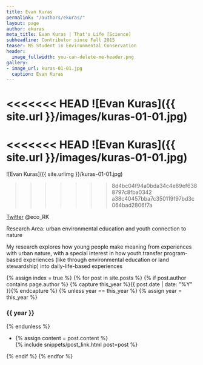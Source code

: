 ```yaml
---
title: Evan Kuras
permalink: "/authors/ekuras/"
layout: page
author: ekuras
meta_title: Evan Kuras | That's Life [Science]
subheadline: Contributor since Fall 2015
teaser: MS Student in Environmental Conservation
header:
  image_fullwidth: you-can-delete-me-header.png
gallery:
- image_url: kuras-01-01.jpg
  caption: Evan Kuras
---
```


<<<<<<< HEAD
![Evan Kuras]({{ site.url }}/images/kuras-01-01.jpg)
=======
<<<<<<< HEAD
![Evan Kuras]({{ site.url }}/images/kuras-01-01.jpg)
=======
![Evan Kuras]({{ site.urlimg }}/kuras-01-01.jpg)
>>>>>>> 8d4bc04f94a0bda34c4e89ef6388797c8fba0342
>>>>>>> a38c40457bba7c350119f97bd3c064bad2806f7a

[Twitter](www.twitter.com/eco_RK) @eco_RK

Research Area: urban environmental education and youth connection to nature

My research explores how young people make meaning from experiences with urban nature, with a special interest in how youth transfer program-based experiences (like through environmental education or land stewardship) into daily-life-based experiences

{% assign index = true %}
{% for post in site.posts %}
{% if post.author contains page.author %}
{% capture this_year %}{{ post.date | date: "%Y" }}{% endcapture %}
{% unless year == this_year %}
{% assign year = this_year %}
<h3>{{ year }}</h3>
{% endunless %}
<ul style="list-style-type:disc">
 <li> 
 {% assign content = post.content %} 
 <article>
 {% include snippets/post_link.html post=post %}
 </article>
 </li>
</ul>
{% endif %}
{% endfor %}
